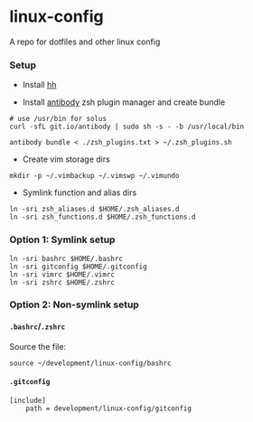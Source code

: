 # linux-config

A repo for dotfiles and other linux config

### Setup

- Install [hh](https://github.com/dvorka/hstr)

- Install [antibody](https://github.com/getantibody/antibody) zsh plugin manager and create bundle

```shell
# use /usr/bin for solus
curl -sfL git.io/antibody | sudo sh -s - -b /usr/local/bin

antibody bundle < ./zsh_plugins.txt > ~/.zsh_plugins.sh
```

- Create vim storage dirs

```shell
mkdir -p ~/.vimbackup ~/.vimswp ~/.vimundo
```

- Symlink function and alias dirs

```shell
ln -sri zsh_aliases.d $HOME/.zsh_aliases.d
ln -sri zsh_functions.d $HOME/.zsh_functions.d
```

### Option 1: Symlink setup

```shell
ln -sri bashrc $HOME/.bashrc
ln -sri gitconfig $HOME/.gitconfig
ln -sri vimrc $HOME/.vimrc
ln -sri zshrc $HOME/.zshrc
```

### Option 2: Non-symlink setup

#### `.bashrc`/`.zshrc`

Source the file:

```shell
source ~/development/linux-config/bashrc
```

#### `.gitconfig`

```
[include]
    path = development/linux-config/gitconfig
```

